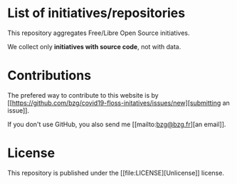 # List of initiatives/repositories

This repository aggregates Free/Libre Open Source initiatives.

We collect only **initiatives with source code**, not with data.

# Contributions

The prefered way to contribute to this website is by [[https://github.com/bzg/covid19-floss-initatives/issues/new][submitting an issue]].

If you don't use GitHub, you also send me [[mailto:bzg@bzg.fr][an email]].

# License

This repository is published under the [[file:LICENSE][Unlicense]] license.
